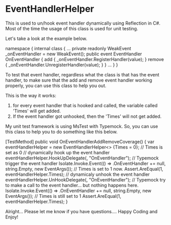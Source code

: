 EventHandlerHelper
==================

This is used to un/hook event handler dynamically using Reflection in C#.
Most of the time the usage of this class is used for unit testing.

Let's take a look at the example below.

namespace <your namespace>
{
  internal class <your class name>
  {
    ...
    private readonly WeakEvent<EventHandler> _onEventHandler = new WeakEvent<EventHandler>();
    public event EventHandler OnEventHandler
    {
        add { _onEventHandler.RegisterHandler(value); }
        remove { _onEventHandler.UnregisterHandler(value); }
    }
    ...
  }
}

To test that event handler, regardless what the class is that has the event handler, to make sure that the add and remove event handler working properly, you can use this class to help you out.

This is the way it works:
1. for every event handler that is hooked and called, the variable called 'Times' will get added.
2. If the event handler got unhooked, then the 'Times' will not get added.

My unit test framework is using MsTest with Typemock. So, you can use this class to help you to do something like this below.

[TestMethod]
public void OnEventHandlerAddRemoveCoverage()
{
    var eventHandlerHelper = new EventHandlerHelper<<your class name>> {Times = 0}; // Times is set as 0
    // dynamically hook up the event handler
    eventHandlerHelper.HookUpDelegate(<your class name>, "OnEventHandler");
    // Typemock trigger the event handler
    Isolate.Invoke.Event(() => <your class name>.OnEventHandler += null, string.Empty, new EventArgs());
    // Times is set to 1 now.
    Assert.AreEqual(1, eventHandlerHelper.Times);
    // dynamicaly unhook the event handler
    eventHandlerHelper.UnHookDelegate(<your class name>, "OnEventHandler");
    // Typemock try to make a call to the event handler... but nothing happens here.
    Isolate.Invoke.Event(() => <your class name>.OnEventHandler += null, string.Empty, new EventArgs());
    // Times is still set to 1
    Assert.AreEqual(1, eventHandlerHelper.Times);
}

Alright... Please let me know if you have questions.... Happy Coding and Enjoy!

